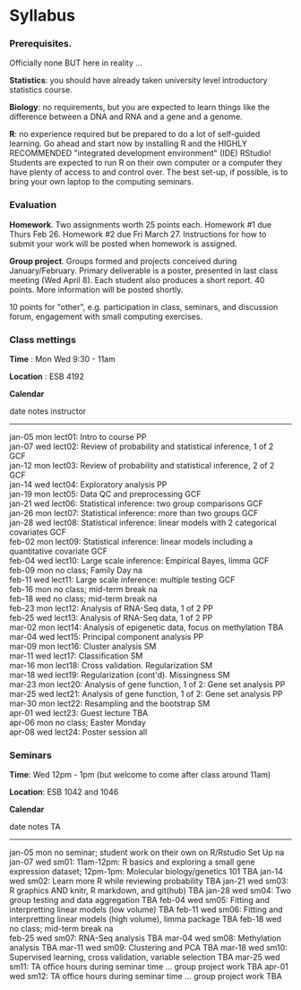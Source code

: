 # Syllabus





### Prerequisites.

Officially none BUT here in reality ...

**Statistics**: you should have already taken university level introductory statistics course.

**Biology**: no requirements, but you are expected to learn things like the difference between a DNA and RNA and a gene and a genome.

**R**: no experience required but be prepared to do a lot of self-guided learning. Go ahead and start now by installing R and the HIGHLY RECOMMENDED "integrated development environment" (IDE) RStudio! Students are expected to run R on their own computer or a computer they have plenty of access to and control over. The best set-up, if possible, is to bring your own laptop to the computing seminars.

### Evaluation

**Homework**. Two assignments worth 25 points each. Homework #1 due Thurs Feb 26. Homework #2 due Fri March 27. Instructions for how to submit your work will be posted when homework is assigned.

**Group project**. Groups formed and projects conceived during January/February. Primary deliverable is a poster, presented in last class meeting (Wed April 8). Each student also produces a short report. 40 points. More information will be posted shortly.

10 points for "other", e.g. participation in class, seminars, and discussion forum, engagement with small computing exercises.


<!-- unholy hack to make following two tables less wide and the same wide -->
<style type="text/css">
table {
   max-width: 65%;
}
</style>

### Class mettings

**Time** : Mon Wed 9:30 - 11am

**Location** : ESB 4192

**Calendar**


date         notes                                                                             instructor 
-----------  --------------------------------------------------------------------------------  -----------
jan-05 mon   lect01: Intro to course                                                           PP         
jan-07 wed   lect02: Review of probability and statistical inference, 1 of 2                   GCF        
jan-12 mon   lect03: Review of probability and statistical inference, 2 of 2                   GCF        
jan-14 wed   lect04: Exploratory analysis                                                      PP         
jan-19 mon   lect05: Data QC and preprocessing                                                 GCF        
jan-21 wed   lect06: Statistical inference: two group comparisons                              GCF        
jan-26 mon   lect07: Statistical inference: more than two groups                               GCF        
jan-28 wed   lect08: Statistical inference: linear models with 2 categorical covariates        GCF        
feb-02 mon   lect09: Statistical inference: linear models including a quantitative covariate   GCF        
feb-04 wed   lect10: Large scale inference: Empirical Bayes, limma                             GCF        
feb-09 mon   no class; Family Day                                                              na         
feb-11 wed   lect11: Large scale inference: multiple testing                                   GCF        
feb-16 mon   no class; mid-term break                                                          na         
feb-18 wed   no class; mid-term break                                                          na         
feb-23 mon   lect12: Analysis of RNA-Seq data, 1 of 2                                          PP         
feb-25 wed   lect13: Analysis of RNA-Seq data, 1 of 2                                          PP         
mar-02 mon   lect14: Analysis of epigenetic data, focus on methylation                         TBA        
mar-04 wed   lect15: Principal component analysis                                              PP         
mar-09 mon   lect16: Cluster analysis                                                          SM         
mar-11 wed   lect17: Classification                                                            SM         
mar-16 mon   lect18: Cross validation. Regularization                                          SM         
mar-18 wed   lect19: Regularization (cont'd). Missingness                                      SM         
mar-23 mon   lect20: Analysis of gene function, 1 of 2: Gene set analysis                      PP         
mar-25 wed   lect21: Analysis of gene function, 1 of 2: Gene set analysis                      PP         
mar-30 mon   lect22: Resampling and the bootstrap                                              SM         
apr-01 wed   lect23: Guest lecture                                                             TBA        
apr-06 mon   no class; Easter Monday                                                                      
apr-08 wed   lect24: Poster session                                                            all        

### Seminars

**Time**: Wed 12pm - 1pm (but welcome to come after class around 11am)

**Location**: ESB 1042 and 1046

**Calendar**


date         notes                                                                                                               TA  
-----------  ------------------------------------------------------------------------------------------------------------------  ----
jan-05 mon   no seminar; student work on their own on R/Rstudio Set Up                                                           na  
jan-07 wed   sm01: 11am-12pm: R basics and exploring a small gene expression dataset; 12pm-1pm: Molecular biology/genetics 101   TBA 
jan-14 wed   sm02: Learn more R while reviewing probability                                                                      TBA 
jan-21 wed   sm03: R graphics AND knitr, R markdown, and git(hub)                                                                TBA 
jan-28 wed   sm04: Two group testing and data aggregation                                                                        TBA 
feb-04 wed   sm05: Fitting and interpretting linear models (low volume)                                                          TBA 
feb-11 wed   sm06: Fitting and interpretting linear models (high volume), limma package                                          TBA 
feb-18 wed   no class; mid-term break                                                                                            na  
feb-25 wed   sm07: RNA-Seq analysis                                                                                              TBA 
mar-04 wed   sm08: Methylation analysis                                                                                          TBA 
mar-11 wed   sm09: Clustering and PCA                                                                                            TBA 
mar-18 wed   sm10: Supervised learning, cross validation, variable selection                                                     TBA 
mar-25 wed   sm11: TA office hours during seminar time ... group project work                                                    TBA 
apr-01 wed   sm12: TA office hours during seminar time ... group project work                                                    TBA 
